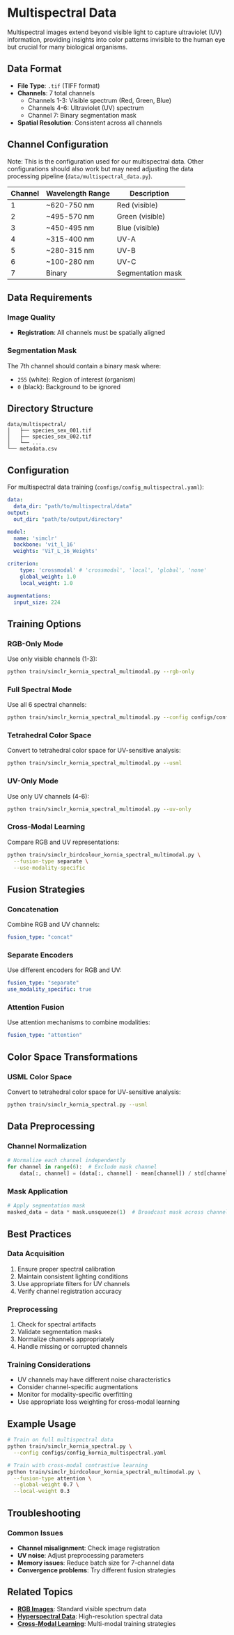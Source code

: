 # Multispectral Data

Multispectral images extend beyond visible light to capture ultraviolet (UV) information, providing insights into color patterns invisible to the human eye but crucial for many biological organisms.

## Data Format

- **File Type**: `.tif` (TIFF format)
- **Channels**: 7 total channels
  - Channels 1-3: Visible spectrum (Red, Green, Blue)
  - Channels 4-6: Ultraviolet (UV) spectrum
  - Channel 7: Binary segmentation mask
- **Spatial Resolution**: Consistent across all channels

## Channel Configuration
Note: This is the configuration used for our multispectral data. Other configurations should also work but may need adjusting the data processing pipeline (`data/multispectral_data.py`).

| Channel | Wavelength Range | Description |
|---------|------------------|-------------|
| 1 | ~620-750 nm | Red (visible) |
| 2 | ~495-570 nm | Green (visible) |
| 3 | ~450-495 nm | Blue (visible) |
| 4 | ~315-400 nm | UV-A |
| 5 | ~280-315 nm | UV-B |
| 6 | ~100-280 nm | UV-C |
| 7 | Binary | Segmentation mask |

## Data Requirements

### Image Quality
- **Registration**: All channels must be spatially aligned

### Segmentation Mask
The 7th channel should contain a binary mask where:
- `255` (white): Region of interest (organism)
- `0` (black): Background to be ignored

## Directory Structure

```
data/multispectral/
│   ├── species_sex_001.tif
│   ├── species_sex_002.tif
│   └── ... 
└── metadata.csv
```

## Configuration

For multispectral data training (`configs/config_multispectral.yaml`):

```yaml
data:
  data_dir: "path/to/multispectral/data"
output:
  out_dir: "path/to/output/directory"

model:
  name: 'simclr'  
  backbone: 'vit_l_16'
  weights: 'ViT_L_16_Weights'

criterion:
    type: 'crossmodal' # 'crossmodal', 'local', 'global', 'none'
    global_weight: 1.0
    local_weight: 1.0

augmentations:
  input_size: 224
```

## Training Options

### RGB-Only Mode
Use only visible channels (1-3):

```bash
python train/simclr_kornia_spectral_multimodal.py --rgb-only
```

### Full Spectral Mode
Use all 6 spectral channels:

```bash
python train/simclr_kornia_spectral_multimodal.py --config configs/config_multispectral.yaml
```

### Tetrahedral Color Space
Convert to tetrahedral color space for UV-sensitive analysis:

```bash
python train/simclr_kornia_spectral_multimodal.py --usml
```

### UV-Only Mode
Use only UV channels (4-6):

```bash
python train/simclr_kornia_spectral_multimodal.py --uv-only
```

### Cross-Modal Learning
Compare RGB and UV representations:

```bash
python train/simclr_birdcolour_kornia_spectral_multimodal.py \
  --fusion-type separate \
  --use-modality-specific
```

## Fusion Strategies

### Concatenation
Combine RGB and UV channels:
```yaml
fusion_type: "concat"
```

### Separate Encoders
Use different encoders for RGB and UV:
```yaml
fusion_type: "separate"
use_modality_specific: true
```

### Attention Fusion
Use attention mechanisms to combine modalities:
```yaml
fusion_type: "attention"
```

## Color Space Transformations

### USML Color Space
Convert to tetrahedral color space for UV-sensitive analysis:

```bash
python train/simclr_kornia_spectral.py --usml
```

## Data Preprocessing

### Channel Normalization
```python
# Normalize each channel independently
for channel in range(6):  # Exclude mask channel
    data[:, channel] = (data[:, channel] - mean[channel]) / std[channel]
```

### Mask Application
```python
# Apply segmentation mask
masked_data = data * mask.unsqueeze(1)  # Broadcast mask across channels
```

## Best Practices

### Data Acquisition
1. Ensure proper spectral calibration
2. Maintain consistent lighting conditions
3. Use appropriate filters for UV channels
4. Verify channel registration accuracy

### Preprocessing
1. Check for spectral artifacts
2. Validate segmentation masks
3. Normalize channels appropriately
4. Handle missing or corrupted channels

### Training Considerations
- UV channels may have different noise characteristics
- Consider channel-specific augmentations
- Monitor for modality-specific overfitting
- Use appropriate loss weighting for cross-modal learning

## Example Usage

```bash
# Train on full multispectral data
python train/simclr_kornia_spectral.py \
  --config configs/config_kornia_multispectral.yaml

# Train with cross-modal contrastive learning
python train/simclr_birdcolour_kornia_spectral_multimodal.py \
  --fusion-type attention \
  --global-weight 0.7 \
  --local-weight 0.3
```

## Troubleshooting

### Common Issues
- **Channel misalignment**: Check image registration
- **UV noise**: Adjust preprocessing parameters
- **Memory issues**: Reduce batch size for 7-channel data
- **Convergence problems**: Try different fusion strategies

## Related Topics

- **[RGB Images](rgb.md)**: Standard visible spectrum data
- **[Hyperspectral Data](hyperspectral.md)**: High-resolution spectral data
- **[Cross-Modal Learning](../simclr/cross-modal.md)**: Multi-modal training strategies
